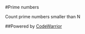 #Prime numbers

Count prime numbers smaller than N

##Powered by [CodeWarrior](http://code-warrior.herokuapp.com)
